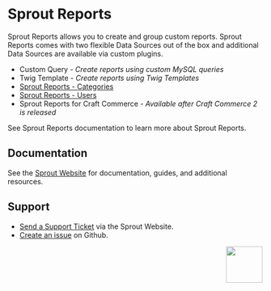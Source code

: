 # Sprout Reports

Sprout Reports allows you to create and group custom reports. Sprout Reports comes with two flexible Data Sources out of the box and additional Data Sources are available via custom plugins.

- Custom Query - _Create reports using custom MySQL queries_
- Twig Template - _Create reports using Twig Templates_
- [Sprout Reports - Categories](https://github.com/barrelstrength/craft-sprout-reports-categories)
- [Sprout Reports - Users](https://github.com/barrelstrength/craft-sprout-reports-users)
- Sprout Reports for Craft Commerce - _Available after Craft Commerce 2 is released_

See Sprout Reports documentation to learn more about Sprout Reports.

## Documentation

See the [Sprout Website](https://sprout.barrelstrengthdesign.com/craft-plugins/reports/docs) for documentation, guides, and additional resources. 

## Support

- [Send a Support Ticket](https://sprout.barrelstrengthdesign.com/craft-plugins/request/support) via the Sprout Website.
- [Create an issue](https://github.com/barrelstrength/craft-sprout-reports/issues) on Github.

<a href="https://sprout.barrelstrengthdesign.com" target="_blank">
  <img src="https://s3.amazonaws.com/sprout.barrelstrengthdesign.com-assets/content/plugins/sprout-icon.svg" width="72" align="right">
</a>